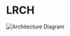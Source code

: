 # LRCH

![Architecture Diagram](https://github.com/user-attachments/assets/09d6439d-4d7d-46c6-be69-6a2535d21a29)
